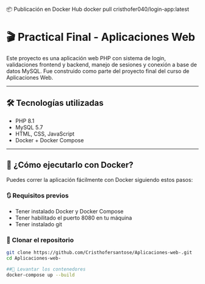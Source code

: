 📦 Publicación en Docker Hub
docker pull cristhofer040/login-app:latest

# 🎬 Practical Final - Aplicaciones Web

Este proyecto es una aplicación web PHP con sistema de login, validaciones frontend y backend, manejo de sesiones y conexión a base de datos MySQL. Fue construido como parte del proyecto final del curso de Aplicaciones Web.

---

## 🛠️ Tecnologías utilizadas

- PHP 8.1
- MySQL 5.7
- HTML, CSS, JavaScript
- Docker + Docker Compose

---

## 🚀 ¿Cómo ejecutarlo con Docker?

Puedes correr la aplicación fácilmente con Docker siguiendo estos pasos:

### 🔃 Requisitos previos

- Tener instalado Docker y Docker Compose
- Tener habilitado el puerto 8080 en tu máquina
- Tener instalado git

### 🧾 Clonar el repositorio

```bash
git clone https://github.com/Cristhofersantose/Aplicaciones-web-.git
cd Aplicaciones-web-

##🐳 Levantar los contenedores
docker-compose up --build



